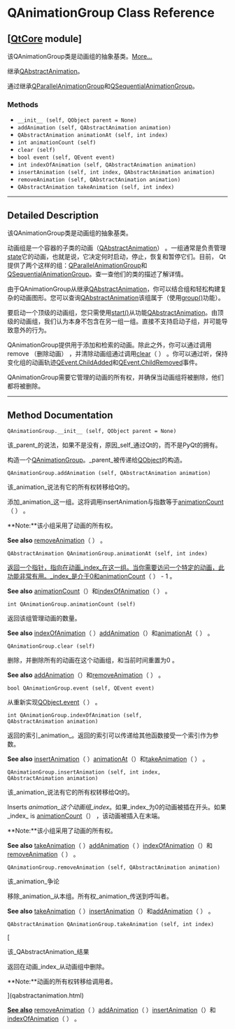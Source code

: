 # QAnimationGroup Class Reference

## [[QtCore](index.htm) module]

该QAnimationGroup类是动画组的抽象基类。[More...](#details)

继承[QAbstractAnimation](qabstractanimation.html)。

通过继承[QParallelAnimationGroup](qparallelanimationgroup.html)和[QSequentialAnimationGroup](qsequentialanimationgroup.html)。

### Methods

*   `__init__ (self, QObject parent = None)`
*   `addAnimation (self, QAbstractAnimation animation)`
*   `QAbstractAnimation animationAt (self, int index)`
*   `int animationCount (self)`
*   `clear (self)`
*   `bool event (self, QEvent event)`
*   `int indexOfAnimation (self, QAbstractAnimation animation)`
*   `insertAnimation (self, int index, QAbstractAnimation animation)`
*   `removeAnimation (self, QAbstractAnimation animation)`
*   `QAbstractAnimation takeAnimation (self, int index)`

* * *

## Detailed Description

该QAnimationGroup类是动画组的抽象基类。

动画组是一个容器的子类的动画（[QAbstractAnimation](qabstractanimation.html)） 。一组通常是负责管理[state](qabstractanimation.html#State-enum)它的动画，也就是说，它决定何时启动，停止，恢复和暂停它们。目前， Qt提供了两个这样的组：[QParallelAnimationGroup](qparallelanimationgroup.html)和[QSequentialAnimationGroup](qsequentialanimationgroup.html)。查一查他们的类的描述了解详情。

由于QAnimationGroup从继承[QAbstractAnimation](qabstractanimation.html)，你可以结合组和轻松构建复杂的动画图形。您可以查询[QAbstractAnimation](qabstractanimation.html)该组属于（使用[group()](qabstractanimation.html#group)功能）。

要启动一个顶级的动画组，您只需使用[start()](qabstractanimation.html#start)从功能[QAbstractAnimation](qabstractanimation.html)。由顶级的动画组，我们认为本身不包含在另一组一组。直接不支持启动子组，并可能导致意外的行为。

QAnimationGroup提供用于添加和检索的动画。除此之外，你可以通过调用remove （删除动画） ，并清除动画组通过调用[clear](qanimationgroup.html#clear)（ ） 。你可以通过听，保持变化组的动画轨迹[QEvent.ChildAdded](qevent.html#Type-enum)和[QEvent.ChildRemoved](qevent.html#Type-enum)事件。

QAnimationGroup需要它管理的动画的所有权，并确保当动画组将被删除，他们都将被删除。

* * *

## Method Documentation

```
QAnimationGroup.__init__ (self, QObject parent = None)
```

该_parent_的说法，如果不是没有，原因_self_通过Qt的，而不是PyQt的拥有。

构造一个[QAnimationGroup](qanimationgroup.html)。_parent_被传递给[QObject](qobject.html)的构造。

```
QAnimationGroup.addAnimation (self, QAbstractAnimation animation)
```

该_animation_说法有它的所有权转移给Qt的。

添加_animation_这一组。这将调用insertAnimation与指数等于[animationCount](qanimationgroup.html#animationCount)（ ） 。

**Note:**该小组采用了动画的所有权。

**See also** [removeAnimation](qanimationgroup.html#removeAnimation)（ ） 。

```
QAbstractAnimation QAnimationGroup.animationAt (self, int index)
```

[](qabstractanimation.html)

[返回一个指针，指向在动画_index_在这一组。当你需要访问一个特定的动画，此功能非常有用。_index_是介于0和](qabstractanimation.html)[animationCount](qanimationgroup.html#animationCount)（ ） - 1 。

**See also** [animationCount](qanimationgroup.html#animationCount)（）和[indexOfAnimation](qanimationgroup.html#indexOfAnimation)（ ） 。

```
int QAnimationGroup.animationCount (self)
```

返回该组管理动画的数量。

**See also** [indexOfAnimation](qanimationgroup.html#indexOfAnimation)（ ）[addAnimation](qanimationgroup.html#addAnimation)（）和[animationAt](qanimationgroup.html#animationAt)（ ） 。

```
QAnimationGroup.clear (self)
```

删除，并删除所有的动画在这个动画组，和当前时间重置为0 。

**See also** [addAnimation](qanimationgroup.html#addAnimation)（）和[removeAnimation](qanimationgroup.html#removeAnimation)（ ） 。

```
bool QAnimationGroup.event (self, QEvent event)
```

从重新实现[QObject.event](qobject.html#event)（ ） 。

```
int QAnimationGroup.indexOfAnimation (self, QAbstractAnimation animation)
```

返回的索引_animation_。返回的索引可以传递给其他函数接受一个索引作为参数。

**See also** [insertAnimation](qanimationgroup.html#insertAnimation)（ ）[animationAt](qanimationgroup.html#animationAt)（）和[takeAnimation](qanimationgroup.html#takeAnimation)（ ） 。

```
QAnimationGroup.insertAnimation (self, int index, QAbstractAnimation animation)
```

该_animation_说法有它的所有权转移给Qt的。

Inserts _animation_这个动画组_index_。如果_index_为0的动画被插在开头。如果_index_ is [animationCount](qanimationgroup.html#animationCount)（） ，该动画被插入在末端。

**Note:**该小组采用了动画的所有权。

**See also** [takeAnimation](qanimationgroup.html#takeAnimation)（ ）[addAnimation](qanimationgroup.html#addAnimation)（ ）[indexOfAnimation](qanimationgroup.html#indexOfAnimation)（）和[removeAnimation](qanimationgroup.html#removeAnimation)（ ） 。

```
QAnimationGroup.removeAnimation (self, QAbstractAnimation animation)
```

该_animation_争论

移除_animation_从本组。所有权_animation_传送到呼叫者。

**See also** [takeAnimation](qanimationgroup.html#takeAnimation)（ ）[insertAnimation](qanimationgroup.html#insertAnimation)（）和[addAnimation](qanimationgroup.html#addAnimation)（ ） 。

```
QAbstractAnimation QAnimationGroup.takeAnimation (self, int index)
```

[

该_QAbstractAnimation_结果

返回在动画_index_从动画组中删除。

**Note:**动画的所有权转移给调用者。

](qabstractanimation.html)

[**See also**](qabstractanimation.html) [removeAnimation](qanimationgroup.html#removeAnimation)（ ）[addAnimation](qanimationgroup.html#addAnimation)（ ）[insertAnimation](qanimationgroup.html#insertAnimation)（）和[indexOfAnimation](qanimationgroup.html#indexOfAnimation)（ ） 。